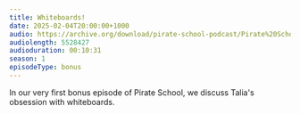 ```yaml
---
title: Whiteboards!
date: 2025-02-04T20:00:00+1000
audio: https://archive.org/download/pirate-school-podcast/Pirate%20School%20Bonus%201.mp3
audiolength: 5528427
audioduration: 00:10:31
season: 1
episodeType: bonus
---
```


In our very first bonus episode of Pirate School, we discuss Talia's obsession with whiteboards.